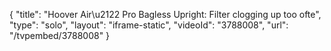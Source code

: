 {
    "title": "Hoover Air\u2122 Pro Bagless Upright: Filter clogging up too ofte",
    "type": "solo",
    "layout": "iframe-static",
    "videoId": "3788008",
    "url": "\/tvpembed\/3788008"
}